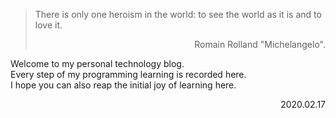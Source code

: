 > There is only one heroism in the world: to see the world as it is and to love it.
> <p align="right">Romain Rolland "Michelangelo".</p>

Welcome to my personal technology blog.<br/>
Every step of my programming learning is recorded here.<br/>
I hope you can also reap the initial joy of learning here.     
<p align="right">2020.02.17</p>
